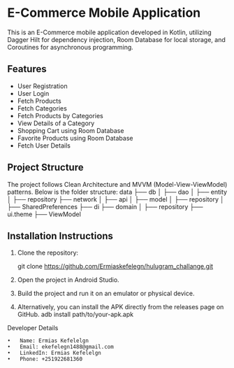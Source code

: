 # E-Commerce Mobile Application

This is an E-Commerce mobile application developed in Kotlin, utilizing Dagger Hilt for dependency injection, Room Database for local storage, and Coroutines for asynchronous programming.

## Features

- User Registration
- User Login
- Fetch Products
- Fetch Categories
- Fetch Products by Categories
- View Details of a Category
- Shopping Cart using Room Database
- Favorite Products using Room Database
- Fetch User Details

## Project Structure

The project follows Clean Architecture and MVVM (Model-View-ViewModel) patterns. Below is the folder structure:
    data
    ├── db
    │   ├── dao
    │   ├── entity
    │   ├── repository
    ├── network
    │   ├── api
    │   ├── model
    │   ├── repository
    │   ├── SharedPreferences
    ├── di
    ├── domain
    │   ├── repository
    ├── ui.theme
    ├── ViewModel

## Installation Instructions

1. Clone the repository:

   git clone https://github.com/Ermiaskefelegn/hulugram_challange.git
2. Open the project in Android Studio.
3.	Build the project and run it on an emulator or physical device.
4.	Alternatively, you can install the APK directly from the releases page on GitHub.
      adb install path/to/your-apk.apk

Developer Details

	•	Name: Ermias Kefelelgn
	•	Email: ekefelegn1488@gmail.com
	•	LinkedIn: Ermias Kefelelgn
	•	Phone: +251922681360

   